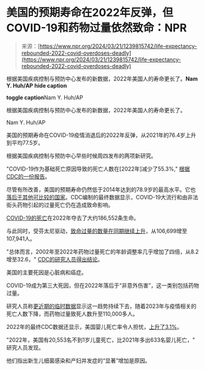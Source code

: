 <!--yml

category: 未分类

date: 2024-05-29 12:33:33

-->

# 美国的预期寿命在2022年反弹，但COVID-19和药物过量依然致命：NPR

> 来源：[https://www.npr.org/2024/03/21/1239815742/life-expectancy-rebounded-2022-covid-overdoses-deadly](https://www.npr.org/2024/03/21/1239815742/life-expectancy-rebounded-2022-covid-overdoses-deadly)

根据美国疾病控制与预防中心发布的新数据，2022年美国人的寿命更长了。**Nam Y. Huh/AP** ****hide caption****

****toggle caption****Nam Y. Huh/AP

根据美国疾病控制与预防中心发布的新数据，2022年美国人的寿命更长了。

Nam Y. Huh/AP

美国的预期寿命在COVID-19疫情消退后的2022年反弹，从2021年的76.4岁上升到平均77.5岁。

根据美国疾病控制与预防中心早些时候周四发布的两项新研究。

"COVID-19作为基础死亡原因导致的死亡人数在[2022年]减少了55.3%," [根据CDC的一份报告](https://www.cdc.gov/nchs/products/databriefs/db492.htm)。

尽管有所改善，美国的预期寿命仍然低于2014年达到的78.9岁的最高水平。它也[落后于其他可比较的国家](https://www.npr.org/sections/health-shots/2023/03/25/1164819944/live-free-and-die-the-sad-state-of-u-s-life-expectancy)。CDC编制的最终数据显示，COVID-19大流行和由非法街头药物引起的过量死亡仍在造成致命影响。

[COVID-19的死亡](https://www.cdc.gov/nchs/products/databriefs/db492.htm)在2022年夺去了大约186,552条生命。

与此同时，受芬太尼驱动，[致命过量的数量在同期继续上升](https://www.cdc.gov/nchs/products/databriefs/db491.htm)，从106,699增至107,941人。

"总体而言，2002年至2022年药物过量死亡的年龄调整率几乎增加了四倍，从8.2增至32.6，" [CDC的研究人员得出结论](https://www.cdc.gov/nchs/products/databriefs/db491.htm)。

美国的主要死因是心脏病和癌症。

COVID-19成为第三大死因，但在2022年落后于“非意外伤害”，这一类别包括药物过量。

研究人员称[更近期的临时数据](https://www.cdc.gov/nchs/nvss/vsrr/drug-overdose-data.htm)显示这一趋势持续下去，随着2023年与疫情相关的死亡人数下降，而药物过量致死人数升至110,000多人。

2022年的最终CDC数据还显示，美国婴儿死亡率令人担忧，[上升了3.1%](https://www.cdc.gov/nchs/products/databriefs/db492.htm)。

"2022年，美国有20,553名不到1岁儿童死亡，比2021年多出633名婴儿死亡，" 研究人员发现。

他们指出新生儿细菌感染和产妇并发症的“显著”增加是原因。
